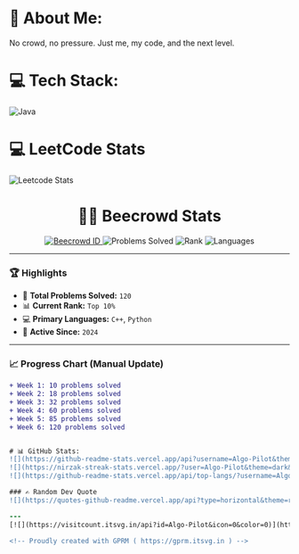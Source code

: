 # 💫 About Me:
No crowd, no pressure. Just me, my code, and the next level.<br>


# 💻 Tech Stack:
![Java](https://img.shields.io/badge/java-%23ED8B00.svg?style=for-the-badge&logo=openjdk&logoColor=white)
# 💻 LeetCode Stats
![Leetcode Stats](https://leetcard.jacoblin.cool/AlgoPilot?theme=forest)

<h1 align="center">👨‍💻 Beecrowd Stats</h1>

<p align="center">
  <a href="https://www.beecrowd.com.br/judge/en/profile/1153590">
    <img src="https://img.shields.io/badge/Beecrowd-ID%3A%201153590-blue?style=for-the-badge&logo=codeforces&logoColor=white" alt="Beecrowd ID">
  </a>
  <img src="https://img.shields.io/badge/Problems%20Solved-120-green?style=for-the-badge&logo=leetcode&logoColor=white" alt="Problems Solved">
  <img src="https://img.shields.io/badge/Rank-Top%2010%25-orange?style=for-the-badge&logo=ranking&logoColor=white" alt="Rank">
  <img src="https://img.shields.io/badge/Language%20Used-C%2B%2B%20%7C%20Python-yellow?style=for-the-badge&logo=python&logoColor=white" alt="Languages">
</p>

---

### 🏆 Highlights

- 🔢 **Total Problems Solved:** `120`
- 📊 **Current Rank:** `Top 10%`
- 💻 **Primary Languages:** `C++`, `Python`
- 📅 **Active Since:** `2024`

---

### 📈 Progress Chart (Manual Update)
```diff
+ Week 1: 10 problems solved
+ Week 2: 18 problems solved
+ Week 3: 32 problems solved
+ Week 4: 60 problems solved
+ Week 5: 85 problems solved
+ Week 6: 120 problems solved


# 📊 GitHub Stats:
![](https://github-readme-stats.vercel.app/api?username=Algo-Pilot&theme=dark&hide_border=false&include_all_commits=false&count_private=false)<br/>
![](https://nirzak-streak-stats.vercel.app/?user=Algo-Pilot&theme=dark&hide_border=false)<br/>
![](https://github-readme-stats.vercel.app/api/top-langs/?username=Algo-Pilot&theme=dark&hide_border=false&include_all_commits=false&count_private=false&layout=compact)

### ✍️ Random Dev Quote
![](https://quotes-github-readme.vercel.app/api?type=horizontal&theme=radical)

---
[![](https://visitcount.itsvg.in/api?id=Algo-Pilot&icon=0&color=0)](https://visitcount.itsvg.in)

<!-- Proudly created with GPRM ( https://gprm.itsvg.in ) -->
